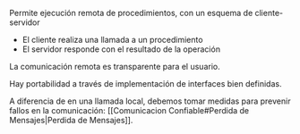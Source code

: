 Permite ejecución remota de procedimientos, con un esquema de cliente-servidor

- El cliente realiza una llamada a un procedimiento
- El servidor responde con el resultado de la operación

La comunicación remota es transparente para el usuario.

Hay portabilidad a través de implementación de interfaces bien definidas.

A diferencia de en una llamada local, debemos tomar medidas para prevenir fallos en la comunicación: [[Comunicacion Confiable#Perdida de Mensajes|Perdida de Mensajes]].
